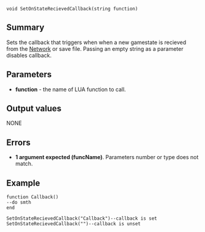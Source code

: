
```
void SetOnStateRecievedCallback(string function)
```

## Summary ##
Sets the callback that triggers when when a new gamestate is recieved from the [Network](Network.md) or save file. Passing an empty string as a parameter disables callback.

## Parameters ##
  * **function** - the name of LUA function to call.

## Output values ##
NONE

## Errors ##
  * **1 argument expected (funcName)**. Parameters number or type does not match.

## Example ##

```
function Callback()
--do smth
end

SetOnStateRecievedCallback("Callback")--callback is set
SetOnStateRecievedCallback("")--callback is unset
```